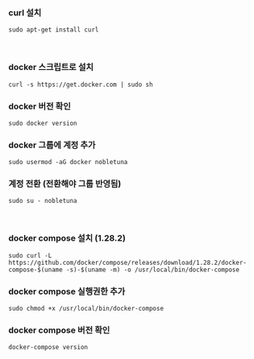 ### curl 설치
`sudo apt-get install curl`

<br>

### docker 스크립트로 설치
`curl -s https://get.docker.com | sudo sh`

### docker 버전 확인
`sudo docker version`

### docker 그룹에 계정 추가
`sudo usermod -aG docker nobletuna`

### 계정 전환 (전환해야 그룹 반영됨)
`sudo su - nobletuna`

<br>

### docker compose 설치 (1.28.2)
`sudo curl -L https://github.com/docker/compose/releases/download/1.28.2/docker-compose-$(uname -s)-$(uname -m) -o /usr/local/bin/docker-compose`

### docker compose 실행권한 추가
`sudo chmod +x /usr/local/bin/docker-compose`

### docker compose 버전 확인
`docker-compose version`

<br>